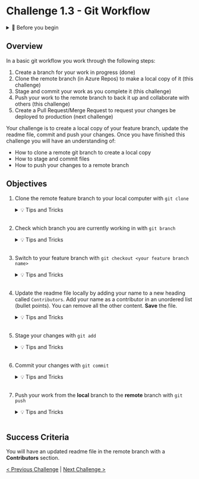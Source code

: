 # Challenge 1.3 - Git Workflow

<details>
<summary>🧰 Before you begin</summary>

* Check out the detailed setup guide [here](/Setup/readme.md)
* Every challenge is dependent on the previous challenges, make sure you work through them in order
* Don't leave your team mates behind! See if anyone else needs a hand before you start a new challenge
</details>

## Overview

In a basic git workflow you work through the following steps:
1. Create a branch for your work in progress (done)
2. Clone the remote branch (in Azure Repos) to make a local copy of it (this challenge)
3. Stage and commit your work as you complete it (this challenge)
4. Push your work to the remote branch to back it up and collaborate with others (this challenge)
5. Create a Pull Request/Merge Request to request your changes be deployed to production (next challenge)

Your challenge is to create a local copy of your feature branch, update the readme file, commit and push your changes. Once you have finished this challenge you will have an understanding of:
* How to clone a remote git branch to create a local copy
* How to stage and commit files
* How to push your changes to a remote branch

## Objectives

1. Clone the remote feature branch to your local computer with `git clone`

    <details>
    <summary>💡 Tips and Tricks</summary>
    <ul>
        <li>Ensure your branch is selected on Repos page of your Azure DevOps project and click <b>Clone</b></li>
        <li>Copy the URL</li>
        <li>Open the vscode command palette with Ctrl + Shift + P.</li>
        <li>Type: git clone <em>&lt;url&gt;</em> and press enter</li>
        <li>Select a local location for the git repository</li>
    </ul>
    </details>
    <br>

2. Check which branch you are currently working in with `git branch`

    
    <details>
    <summary>💡 Tips and Tricks</summary>

     * git-branch <a href="https://git-scm.com/docs/git-branch">documentation</a>
    </details>
    <br>

3. Switch to your feature branch with `git checkout <your feature branch name>`

    <details>
    <summary>💡 Tips and Tricks</summary>

     * git-checkout <a href="https://git-scm.com/docs/git-checkout">documentation</a>
    </details>
    <br>

3. Update the readme file locally by adding your name to a new heading called `Contributors`. Add your name as a contributor in an unordered list (bullet points). You can remove all the other content. **Save** the file.

    <details>
    <summary>💡 Tips and Tricks</summary>

     * Use markdown to format your readme file. Markdown is a set of rules that formats text on webpages, it allows you to easily format a page like the readme file.
     * Markdown syntax <a href="https://www.markdownguide.org/basic-syntax#headings">Headings</a> and <a href="https://www.markdownguide.org/basic-syntax#lists-1">Lists</a>

    </details>
    <br>

4. Stage your changes with `git add`

    <details>
    <summary>💡 Tips and Tricks</summary>
    <ul>
        <li>You can stage all of your files with <code>git add .</code> or stage individual files with <code>git add &lt;filename&gt;</code></li>
        <li>If you skip this step, VS Code will ask you if you want to stage your changes when you run <code>git commit</code>. So you might not end up running <code>git add</code> too often in the real world, but it's an important step to know, because you need to <b>stage</b> your changes before you can <b>commit</b> them
        </li>
    </ul>
    </details>
    <br>

5. Commit your changes with `git commit`

    <details>
    <summary>💡 Tips and Tricks</summary>
    <ul>
        <li>You can stage all of your files with <code>git add .</code> or stage individual files with <code>git add &lt;filename&gt;</code></li>
    </ul>
    </details>
    <br>

6. Push your work from the **local** branch to the **remote** branch with `git push`

    <details>
    <summary>💡 Tips and Tricks</summary>

     * git-push <a href="https://git-scm.com/docs/git-push">documentation</a>
    </details>
    <br>

## Success Criteria

You will have an updated readme file in the remote branch with a **Contributors** section.

[< Previous Challenge](../1.2/readme.md) | [Next Challenge >](../1.4/readme.md)